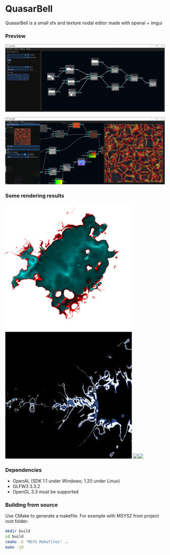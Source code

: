 # QuasarBell
QuasarBell is a small sfx and texture nodal editor made with openal + imgui

### Preview

![preview_nodal](demo/preview_nodal.png)

![preview_texture](demo/preview_texture.jpg)

### Some rendering results

<img src="demo/results/render01.png" width="400"><img src="demo/results/render02.png" width="400">
<img src="demo/results/anim01.gif" width="400"><img src="demo/results/anim02.gif" width="400">

### Dependencies
- OpenAL (SDK 1.1 under Windows; 1.20 under Linux)
- GLFW3 3.3.2
- OpenGL 3.3 must be supported

### Building from source
Use CMake to generate a makefile. For example with MSYS2 from project root folder:
```bash
mkdir build
cd build
cmake -G "MSYS Makefiles" ..
make -j8
```
